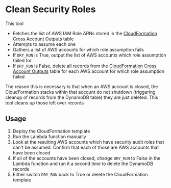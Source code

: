 # Clean Security Roles

This tool
* Fetches the list of AWS IAM Role ARNs stored in the [CloudFormation Cross Account Outputs](https://github.com/mozilla/cloudformation-cross-account-outputs)
  table
* Attempts to assume each one
* Gathers a list of AWS accounts for which role assumption fails
* If `DRY_RUN` is True, output the list of AWS accounts which role assumption
  failed for
* If `DRY_RUN` is False, delete all records from the [CloudFormation Cross Account Outputs](https://github.com/mozilla/cloudformation-cross-account-outputs)
  table for each AWS account for which role assumption failed

The reason this is necessary is that when an AWS account is closed, the
CloudFormation stacks within that account do not shutdown (triggering cleanup of
records from the DynamoDB table) they are just deleted. This tool cleans up
those left over records

## Usage

1. Deploy the CloudFormation template
2. Run the Lambda function manually
3. Look at the resulting AWS accounts which have security audit roles that can't
   be assumed. Confirm that each of those are AWS accounts that have been closed
4. If all of the accounts have been closed, change `DRY_RUN` to False in the
   Lambda function and run it a second time to delete the DynamoDB records
5. Either switch `DRY_RUN` back to True or delete the CloudFormation template
